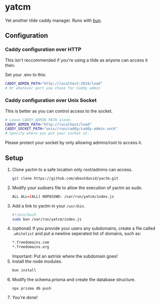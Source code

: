 # yatcm

Yet another tilde caddy manager. Runs with [bun](https://bun.sh).

## Configuration

### Caddy configuration over HTTP
This isn't reccommended if you're using a tilde as anyone can access it then.

Set your .env to this:

```bash
CADDY_ADMIN_PATH="http://localhost:2019/load"
# Or whatever port you chose for Caddy admin
```
### Caddy configuration over Unix Socket
This is better as you can control access to the socket.

```bash
# Leave CADDY_ADMIN_PATH alone.
CADDY_ADMIN_PATH="http://localhost/load"
CADDY_SOCKET_PATH="unix//run/caddy/caddy-admin.sock"
# Specify where you put your socket at.
```

Please protect your socket by only allowing admins/root to access it.


## Setup
1. Clone yactm to a safe location only root/admins can access.
   ```bash
   git clone https://github.com/aboutdavid/yactm.git
   ```
2. Modify your sudoers file to allow the execution of yactm as sudo.
   ```bash
   ALL ALL=(ALL) NOPASSWD: /var/run/yatcm/index.js
   ```
3. Add a link to yactm in your `/usr/bin`.
   ```bash
   #!/bin/bash
   sudo bun /var/run/yatcm/index.js
   ```
4. (optional) If you provide your users any subdomains, create a file called `.whitelist` and put a newline seperated list of domains, such as:
   ```bash
   *.freedomains.com
   *.freedomains.org
   ```
   Important: Put an astrisk where the subdomain goes!
5. Install the node modules.
   ```bash
   bun install
   ```
6. Modify the schema.prisma and create the database structure.
   ```
   npx prisma db push
   ```
7. You're done!